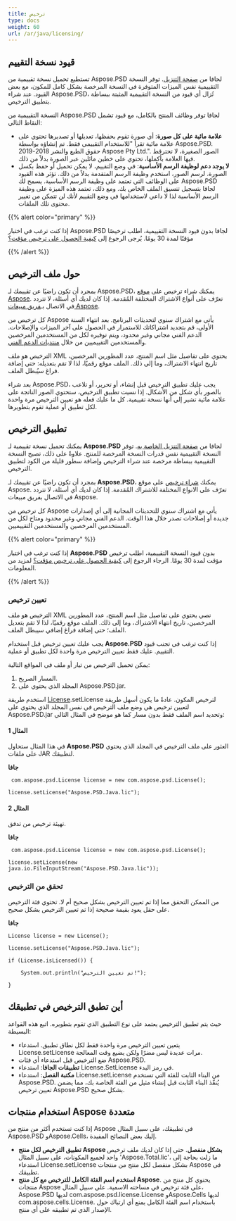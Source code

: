 ```yaml
---
title: ترخيص
type: docs
weight: 60
url: /ar/java/licensing/
---
```


## **قيود نسخة التقييم**
تستطيع تحميل نسخة تقييمية من Aspose.PSD لجافا من [صفحة التنزيل](http://maven.aspose.com/repository/simple/ext-release-local/com/aspose/aspose-psd/). توفر النسخة التقييمية نفس الميزات المتوفرة في النسخة المرخصة بشكل كامل للمكون، مع بعض القيود. عند شراء Aspose.PSD، تُزال أي قيود من النسخة التقييمية المثبتة ببساطة بتطبيق الترخيص.

النسخة التقييمية من Aspose.PSD لجافا توفر وظائف المنتج بالكامل، مع قيود تشمل النقاط التالي:

- **علامة مائية على كل صورة**: أي صورة تقوم بحفظها، تعديلها أو تصديرها تحتوي على علامة مائية تقرأ "للاستخدام التقييمي فقط. تم إنشاؤه بواسطة Aspose.PSD. حقوق الطبع والنشر 2018-2019 Aspose Pty Ltd.". الصور الصغيرة، لا تحترقط فيها العلامة بأكملها، تحتوي على خطين مائلين عبر الصورة بدلاً من ذلك.
- **لا يوجد دعم لوظيفة الرسم الأساسية**: في وضع التقييم، لا يمكن تحميل أو حفظ بكسل الصورة. لرسم الصور، استخدم وظيفة الرسم المتقدمة بدلاً من ذلك. تؤثر هذه القيود على الوظائف التي تعتمد على وظيفة الرسم الأساسية. يسمح لك Aspose.PSD لجافا بتسجيل تنسيق الملف الخاص بك. ومع ذلك، تعتمد هذه الميزة على وظيفة الرسم الأساسية لذا لا داعي لاستخدامها في وضع التقييم لأنك لن تتمكن من تغيير محتوى تلك الملفات.

{{% alert color="primary" %}}

إذا كنت ترغب في اختبار Aspose.PSD لجافا بدون قيود النسخة التقييمية، اطلب ترخيصًا مؤقتًا لمدة 30 يومًا. يُرجى الرجوع إلى [كيفية الحصول على ترخيص مؤقت؟](https://purchase.aspose.com/temporary-license)

{{% /alert %}} 

## **حول ملف الترخيص**
بمجرد أن تكون راضيًا عن تقييمك لـ Aspose.PSD، يمكنك شراء ترخيص على [موقع Aspose](https://purchase.aspose.com/default.aspx). تعرّف على أنواع الاشتراك المختلفة المُقدمة. إذا كان لديك أي أسئلة، لا تتردد في الاتصال بـ[فريق مبيعات Aspose](https://company.aspose.com/contact).

كل ترخيص من Aspose يأتي مع اشتراك سنوي لتحديثات البرنامج. بعد انتهاء السنة الأولى، قم بتجديد اشتراكاتك للاستمرار في الحصول على آخر الميزات والإصلاحات. الدعم الفني مجاني وغير محدود، ويتم توفيره لكل من المستخدمين المرخصين والمستخدمين التقييميين من خلال [منتديات الدعم الفني](https://forum.aspose.com/).

الترخيص هو ملف XML يحتوي على تفاصيل مثل اسم المنتج، عدد المطورين المرخصين، تاريخ انتهاء الاشتراك، وما إلى ذلك. الملف موقع رقميًا، لذا لا تقم بتعديله: حتى إضافة فراغ سيُبطل الملف.

بعد شراء Aspose.PSD، يجب عليك تطبيق الترخيص قبل إنشاء، أو تحرير، أو تلاعب بالصور بأي شكل من الأشكال. إذا نسيت تطبيق الترخيص، ستحتوي الصور الناتجة على علامة مائية تشير إلى أنها نسخة تقييمية. كل ما عليك فعله هو تعيين الترخيص مرة واحدة لكل تطبيق أو عملية تقوم بتطويرها.

## **تطبيق الترخيص**
يمكنك تحميل نسخة تقييمية لـ **Aspose.PSD** لجافا من [صفحة التنزيل الخاصة به](http://maven.aspose.com/repository/simple/ext-release-local/com/aspose/aspose-psd/). توفر النسخة التقييمية نفس قدرات النسخة المرخصة للمنتج. علاوةً على ذلك، تصبح النسخة التقييمية ببساطة مرخصة عند شراء الترخيص وإضافة سطور قليلة من الكود لتطبيق الترخيص.

بمجرد أن تكون راضيًا عن تقييمك لـ **Aspose.PSD**، يمكنك [شراء ترخيص](http://www.aspose.com/Purchase/Components/Default.aspx) على موقع Aspose. تعرّف على الانواع المختلفة للاشتراك المُقدمة. إذا كان لديك أي أسئلة، لا تتردد في الاتصال بفريق مبيعات Aspose. 

كل ترخيص من Aspose يأتي مع اشتراك سنوي للتحديثات المجانية إلى أي إصدارات جديدة أو إصلاحات تصدر خلال هذا الوقت. الدعم الفني مجاني وغير محدود ومتاح لكل من المستخدمين المرخصين والمستخدمين التقييميين.

{{% alert color="primary" %}}

إذا كنت ترغب في اختبار **Aspose.PSD** بدون قيود النسخة التقييمية، اطلب ترخيص مؤقت لمدة 30 يومًا. الرجاء الرجوع إلى [كيفية الحصول على ترخيص مؤقت؟](http://www.aspose.com/corporate/how-to-get-temporary-license.aspx) لمزيد من المعلومات.

{{% /alert %}} 

### **تعيين ترخيص**
الترخيص هو ملف XML نصي يحتوي على تفاصيل مثل اسم المنتج، عدد المطورين المرخصين، تاريخ انتهاء الاشتراك، وما إلى ذلك. الملف موقع رقميًا، لذا لا تقم بتعديل الملف؛ حتى إضافة فراغ إضافي سيبطل الملف.

يجب عليك تعيين ترخيص قبل استخدام **Aspose.PSD** إذا كنت ترغب في تجنب قيود التقييم. عليك فقط تعيين الترخيص مرة واحدة لكل تطبيق أو عملية.

يمكن تحميل الترخيص من تيار أو ملف في المواقع التالية:

1. المسار الصريح.
1. المجلد الذي يحتوي على Aspose.PSD.jar.

استخدم طريقة [License](http://www.aspose.com/api/java/psd/com.aspose.psd/classes/License).setLicense لترخيص المكون. عادةً ما يكون أسهل طريقة لتعيين ترخيص هي وضع ملف الترخيص في نفس المجلد الذي يحتوي على Aspose.PSD.jar وتحديد اسم الملف فقط بدون مسار كما هو موضح في المثال التالي:

#### **المثال 1**
في هذا المثال ستحاول **Aspose.PSD** العثور على ملف الترخيص في المجلد الذي يحتوي على ملفات JAR لتطبيقك.

**جافا**

```
 com.aspose.psd.License license = new com.aspose.psd.License();

license.setLicense("Aspose.PSD.Java.lic");
```

#### **المثال 2**
تهيئة ترخيص من تدفق.

**جافا**

```
 com.aspose.psd.License license = new com.aspose.psd.License();

license.setLicense(new java.io.FileInputStream("Aspose.PSD.Java.lic"));
```

### **تحقق من الترخيص**
من الممكن التحقق مما إذا تم تعيين الترخيص بشكل صحيح أم لا. تحتوي فئة الترخيص على حقل يعود بقيمة صحيحة إذا تم تعيين الترخيص بشكل صحيح.

**جافا**

```
License license = new License();

license.setLicense("Aspose.PSD.Java.lic");

if (License.isLicensed()) {

    System.out.println("تم تعيين الترخيص!");

}
```

## **أين تطبق الترخيص في تطبيقك**
حيث يتم تطبيق الترخيص يعتمد على نوع التطبيق الذي تقوم بتطويره. اتبع هذه القواعد البسيطة:

- يتعين تعيين الترخيص مرة واحدة فقط لكل نطاق تطبيق. استدعاء License.setLicense مرات عديدة ليس مضرًا ولكن يضيع وقت المعالجة.
- ضع الترخيص قبل استدعاء أي فئات Aspose.PSD.
- **تطبيقات الجافا**: استدعاء License.SetLicense في رمز البدء.
- **مكتبة الفصل**: استدعاء License.setLicense من البناء الثابت للفئة التي تستخدم Aspose.PSD. يُنفّذ البناء الثابت قبل إنشاء مثيل من الفئة الخاصة بك، مما يضمن تعيين ترخيص Aspose.PSD بشكل صحيح.

## **استخدام منتجات Aspose متعددة**
إذا كنت تستخدم أكثر من منتج من Aspose في تطبيقك، على سبيل المثال Aspose.PSD وAspose.Cells، إليك بعض النصائح المفيدة.

- **تطبيق الترخيص لكل منتج Aspose بشكل منفصل**. حتى إذا كان لديك ملف ترخيص واحد لجميع المكونات، على سبيل المثال 'Aspose.Total.lic'، ما زلت بحاجة إلى استدعاء License.setLicense بشكل منفصل لكل منتج من منتجات Aspose في تطبيقك.
- **استخدم اسم الفئة الكامل للترخيص مع كل منتج Aspose**. يحتوي كل منتج من منتجات Aspose على فئة ترخيص في مساحته الاسمية. على سبيل المثال، Aspose.PSD لديها com.aspose.psd.license.License وAspose.Cells لديها com.aspose.cells.License. باستخدام اسم الفئة الكامل يمنع أي ارتباك حول الإصدار الذي تم تطبيقه على أي منتج.

